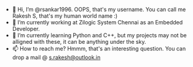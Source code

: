 - 👋 Hi, I’m @rsankar1996. OOPS, that's my username. You can call me Rakesh S, that's my human world name :)
- 👀 I’m currently working at Zilogic System Chennai as an Embedded Developer.
- 🌱 I’m currently learning Python and C++, but my projects may not be alligned with these, it can be anything under the sky.
- 📫 How to reach me? Hmmm, that's an interesting question. You can drop a mail @ s.rakesh@outlook.in

<!---
rsankar1996/rsankar1996 is a ✨ special ✨ repository because its `README.md` (this file) appears on your GitHub profile.
You can click the Preview link to take a look at your changes.
--->
